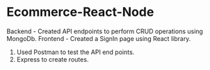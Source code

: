 # Ecommerce-React-Node

Backend - Created API endpoints to perform CRUD operations using MongoDb.
Frontend - Created a SignIn page using React library.

1. Used Postman to test the API end points.
2. Express to create routes.

